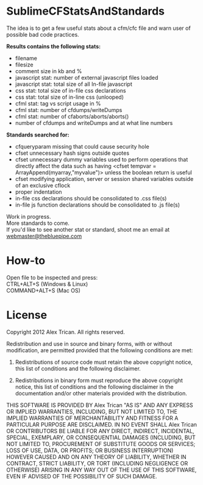 SublimeCFStatsAndStandards
==========================
The idea is to get a few useful stats about a cfm/cfc file and warn user of possible bad code practices.

<b>Results contains the following stats:</b><br />
<ul>
	<li>filename</li>
	<li>filesize</li>
	<li>comment size in kb and %</li>
	<li>javascript stat: number of external javascript files loaded</li>
	<li>javascript stat: total size of all In-file javascript</li>
	<li>css stat: total size of in-file css declarations</li>
	<li>css stat: total size of in-line css (unlooped)</li>
	<li>cfml stat: tag vs script usage in %</li>
	<li>cfml stat: number of cfdumps/writeDumps</li>
	<li>cfml stat: number of cfaborts/aborts/aborts()</li>
	<li>number of cfdumps and writeDumps and at what line numbers</li>
</ul>

<b>Standards searched for:</b><br />
<ul>
	<li>cfqueryparam missing that could cause security hole</li>
	<li>cfset unnecessary hash signs outside quotes</li>
	<li>cfset unnecessary dummy variables used to perform operations that directly affect the data such as having &lt;cfset tempvar = ArrayAppend(myarray,"myvalue")&gt; unless the boolean return is useful</li>
	<li>cfset modifying application, server or session shared variables outside of an exclusive cflock</li>	
	<li>proper indentation</li>
	<li>in-file css declarations should be consolidated to .css file(s)</li>
	<li>in-file js function declarations should be consolidated to .js file(s)</li>
</ul>

Work in progress. <br />
More standards to come. <br />
If you'd like to see another stat or standard, shoot me an email at webmaster@thebluepipe.com<br />

How-to
======
Open file to be inspected and press:<br />
CTRL+ALT+S (Windows & Linux)<br />
COMMAND+ALT+S (Mac OS)

License
=======
Copyright 2012 Alex Trican. All rights reserved.

Redistribution and use in source and binary forms, with or without
modification, are permitted provided that the following conditions are met:

1. Redistributions of source code must retain the above copyright notice, this
   list of conditions and the following disclaimer.

2. Redistributions in binary form must reproduce the above copyright notice,
   this list of conditions and the following disclaimer in the documentation
   and/or other materials provided with the distribution.

THIS SOFTWARE IS PROVIDED BY Alex Trican "AS IS" AND ANY EXPRESS OR IMPLIED
WARRANTIES, INCLUDING, BUT NOT LIMITED TO, THE IMPLIED WARRANTIES OF
MERCHANTABILITY AND FITNESS FOR A PARTICULAR PURPOSE ARE DISCLAIMED. IN NO
EVENT SHALL Alex Trican OR CONTRIBUTORS BE LIABLE FOR ANY DIRECT, INDIRECT,
INCIDENTAL, SPECIAL, EXEMPLARY, OR CONSEQUENTIAL DAMAGES (INCLUDING, BUT NOT
LIMITED TO, PROCUREMENT OF SUBSTITUTE GOODS OR SERVICES; LOSS OF USE, DATA, OR
PROFITS; OR BUSINESS INTERRUPTION) HOWEVER CAUSED AND ON ANY THEORY OF
LIABILITY, WHETHER IN CONTRACT, STRICT LIABILITY, OR TORT (INCLUDING NEGLIGENCE
OR OTHERWISE) ARISING IN ANY WAY OUT OF THE USE OF THIS SOFTWARE, EVEN IF
ADVISED OF THE POSSIBILITY OF SUCH DAMAGE.